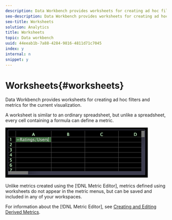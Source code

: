 ```yaml
---
description: Data Workbench provides worksheets for creating ad hoc filters and metrics for the current visualization.
seo-description: Data Workbench provides worksheets for creating ad hoc filters and metrics for the current visualization.
seo-title: Worksheets
solution: Analytics
title: Worksheets
topic: Data workbench
uuid: 44eeab1b-7a88-4284-9816-4811d71c7045
index: y
internal: n
snippet: y
---
```


# Worksheets{#worksheets}

Data Workbench provides worksheets for creating ad hoc filters and metrics for the current visualization.

 A worksheet is similar to an ordinary spreadsheet, but unlike a spreadsheet, every cell containing a formula can define a metric.

![](assets/vis_Worksheet_TextAndFormula.png)

Unlike metrics created using the [!DNL Metric Editor], metrics defined using worksheets do not appear in the metric menus, but can be saved and included in any of your workspaces.

For information about the [!DNL Metric Editor], see [Creating and Editing Derived Metrics](../../../../home/c-get-started/c-admin-intrf/c-prof-mgr/c-drvd-mtrcs.md#concept-e41723b342a849309874b26232224a40). 
